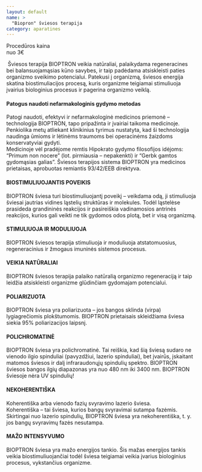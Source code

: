 ```yaml
---
layout: default
name: >
  "Biopron" šviesos terapija
category: aparatines
---
```


<p><div class="name-tag">Procedūros kaina</div><div class="price-tag">nuo 3€</div></p>
<p>&nbsp;Šviesos terapija BIOPTRON veikia natūraliai, palaikydama regeneracines bei balansuojamąsias kūno savybes, ir taip padėdama atsiskleisti paties organizmo sveikimo potencialui. Patekusi į organizmą, šviesos energija skatina biostimuliacijos procesą, kuris organizme teigiamai stimuliuoja įvairius biologinius procesus ir pagerina organizmo veiklą.</p>
<p><h4>Patogus naudoti nefarmakologinis gydymo metodas</h4></p>
<p>Patogi naudoti, efektyvi ir nefarmakologinė medicinos priemonė –technologija BIOPTRON, tapo pripažinta ir įvairiai taikoma medicinoje. Penkiolika metų atliekant klinikinius tyrimus nustatyta, kad ši technologija naudinga ūmioms ir lėtinėms traumoms bei operacinėms žaizdoms konservatyviai gydyti.
<br>Medicinoje vėl pradėjome remtis Hipokrato gydymo filosofijos idėjoms: “Primum non nocere” (lot. pirmiausia – nepakenkti) ir “Gerbk gamtos gydomąsias galias”.
Šviesos terapijos sistema BIOPTRON yra medicinos prietaisas, aprobuotas remiantis 93/42/EEB direktyva.</p>
<p><h4>BIOSTIMULIUOJANTIS POVEIKIS</h4></p>
<p>BIOPTRON šviesa turi biostimuliuojantį poveikį – veikdama odą, ji stimuliuoja šviesai jautrias vidines ląstelių struktūras ir molekules. Todėl ląstelėse prasideda grandininės reakcijos ir pasireiškia vadinamosios antrinės reakcijos, kurios gali veikti ne tik gydomos odos plotą, bet ir visą organizmą.</p>
<p><h4>STIMULIUOJA IR MODULIUOJA</h4></p>
BIOPTRON šviesos terapija stimuliuoja ir moduliuoja atstatomuosius, regeneracinius ir žmogaus imuninės sistemos procesus.
<p><h4>VEIKIA NATŪRALIAI</h4></p>
BIOPTRON šviesos terapija palaiko natūralią organizmo regeneraciją ir taip leidžia atsiskleisti organizme glūdinčiam gydomajam potencialui.

<p><h4>POLIARIZUOTA</h4></p>
BIOPTRON šviesa yra poliarizuota – jos bangos sklinda (virpa) lygiagrečiomis plokštumomis. BIOPTRON prietaisais skleidžiama šviesa siekia 95% poliarizacijos laipsnį.
<p><h4>POLICHROMATINĖ</h4></p>
BIOPTRON šviesa yra polichromatinė. Tai reiškia, kad šią šviesą sudaro ne vienodo ilgio spinduliai (pavyzdžiui, lazerio spinduliai), bet įvairūs, įskaitant matomos šviesos ir dalį infraraudonųjų spindulių spektro. BIOPTRON šviesos bangos ilgių diapazonas yra nuo 480 nm iki 3400 nm.
BIOPTRON šviesoje nėra UV spindulių!
<p><h4>NEKOHERENTIŠKA</h4></p>
Koherentiška arba vienodo fazių svyravimo lazerio šviesa.
<br>Koherentiška – tai šviesa, kurios bangų svyravimai sutampa fazėmis.
<br>Skirtingai nuo lazerio spindulių, BIOPTRON šviesa yra nekoherentiška, t. y. jos bangų svyravimų fazės nesutampa.
<p><h4>MAŽO INTENSYVUMO</h4></p>
BIOPTRON šviesa yra mažo energijos tankio. Šis mažas energijos tankis veikia biostimuliuojančiai todėl šviesa teigiamai veikia įvarius biologinius procesus, vykstančius organizme.</p>